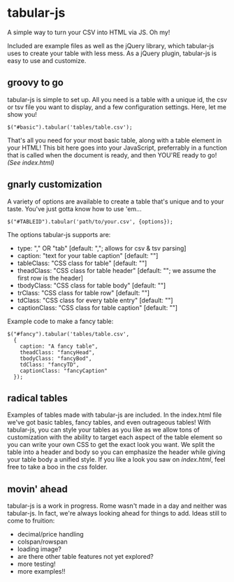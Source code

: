 tabular-js
==========

A simple way to turn your CSV into HTML via JS. Oh my!

Included are example files as well as the jQuery library, which tabular-js uses to create your table with less mess. As a jQuery plugin, tabular-js is easy to use and customize.


groovy to go
-----------

tabular-js is simple to set up. 
All you need is a table with a unique id, the csv or tsv file you want to display, and a few configuration settings.
Here, let me show you!
<pre><code>$("#basic").tabular('tables/table.csv');</code></pre>
That's all you need for your most basic table, along with a table element in your HTML! This bit here goes into your JavaScript, preferrably in a function that is called when the document is ready, and then YOU'RE ready to go! *(See index.html)*

gnarly customization
--------------------

A variety of options are available to create a table that's unique and to your taste.
You've just gotta know how to use 'em...
<pre><code>$("#TABLEID").tabular('path/to/your.csv', {options});</code></pre>
The options tabular-js supports are:
* type: "," OR "tab" [default: ","; allows for csv & tsv parsing]
* caption: "text for your table caption" [default: ""]
* tableClass: "CSS class for table" [default: ""]
* theadClass: "CSS class for table header" [default: ""; we assume the first row is the header]
* tbodyClass: "CSS class for table body" [default: ""]
* trClass: "CSS class for table row" [default: ""]
* tdClass: "CSS class for every table entry" [default: ""]
* captionClass: "CSS class for table caption" [default: ""]

Example code to make a fancy table:
<pre><code>$("#fancy").tabular('tables/table.csv',
  {
    caption: "A fancy table",
    theadClass: "fancyHead",
    tbodyClass: "fancyBod",
    tdClass: "fancyTD",
    captionClass: "fancyCaption"
  });</code></pre>
  
radical tables
--------------

Examples of tables made with tabular-js are included.
In the index.html file we've got basic tables, fancy tables, and even outrageous tables!
With tabular-js, you can style your tables as you like as we allow tons of customization with the ability to target each aspect of the table element so you can write your own CSS to get the exact look you want. We split the table into a header and body so you can emphasize the header while giving your table body a unified style.
If you like a look you saw on *index.html*, feel free to take a boo in the *css* folder.

movin' ahead
------------

tabular-js is a work in progress.
Rome wasn't made in a day and neither was tabular-js. In fact, we're always looking ahead for things to add. Ideas still to come to fruition:
* decimal/price handling
* colspan/rowspan
* loading image?
* are there other table features not yet explored?
* more testing!
* more examples!!
